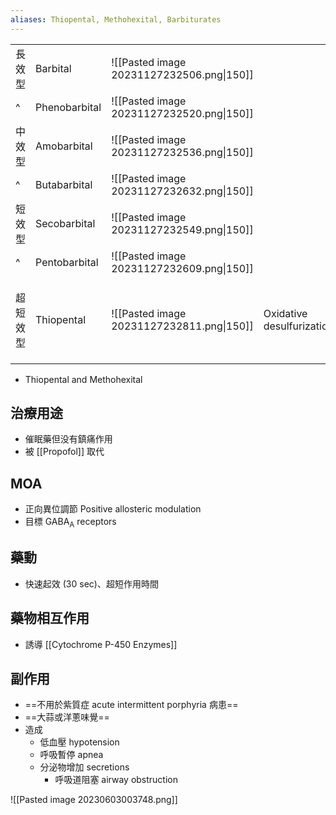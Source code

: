 ```yaml
---
aliases: Thiopental, Methohexital, Barbiturates
---
```


|          |               |                                           |                           |                                   |
| -------- | ------------- | ----------------------------------------- | ------------------------- | --------------------------------- |
| 長效型   | Barbital      | ![[Pasted image 20231127232506.png\|150]] |                           |                                   |
| ^        | Phenobarbital | ![[Pasted image 20231127232520.png\|150]] |                           |                                   |
| 中效型   | Amobarbital   | ![[Pasted image 20231127232536.png\|150]] |                           | 青發                              |
| ^        | Butabarbital  | ![[Pasted image 20231127232632.png\|150]] |                           |                                   |
| 短效型   | Secobarbital  | ![[Pasted image 20231127232549.png\|150]] |                           | 紅中                              |
| ^        | Pentobarbital | ![[Pasted image 20231127232609.png\|150]] |                           |                                   |
| 超短效型 | Thiopental    | ![[Pasted image 20231127232811.png\|150]] | Oxidative desulfurization | 誘導 [[Cytochrome P-450 Enzymes]]<br>IV 型誘導麻醉劑 |



- Thiopental and Methohexital
## 治療用途
- 催眠藥但没有鎮痛作用
- 被 [[Propofol]] 取代
## MOA
- 正向異位調節 Positive allosteric modulation
- 目標 GABA<sub>A</sub> receptors
## 藥動
- 快速起效 (30 sec)、超短作用時間
## 藥物相互作用
- 誘導 [[Cytochrome P-450 Enzymes]] 
## 副作用
- ==不用於紫質症 acute intermittent porphyria 病患==
- ==大蒜或洋蔥味覺==
- 造成 
	- 低血壓 hypotension
	- 呼吸暫停 apnea
	- 分泌物增加 secretions
		- 呼吸道阻塞 airway obstruction 

![[Pasted image 20230603003748.png]]